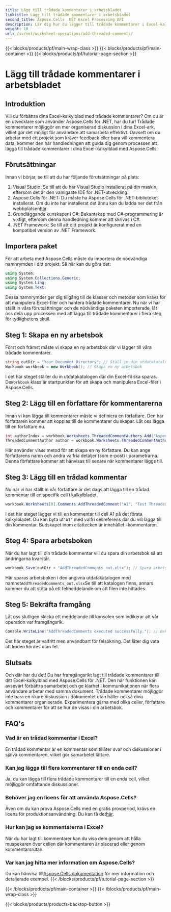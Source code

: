 ```yaml
---
title: Lägg till trådade kommentarer i arbetsbladet
linktitle: Lägg till trådade kommentarer i arbetsbladet
second_title: Aspose.Cells .NET Excel Processing API
description: Lär dig hur du lägger till trådade kommentarer i Excel-kalkylblad med Aspose.Cells för .NET med denna steg-för-steg handledning. Förbättra samarbetet utan ansträngning.
weight: 10
url: /sv/net/worksheet-operations/add-threaded-comments/
---
```


{{< blocks/products/pf/main-wrap-class >}}
{{< blocks/products/pf/main-container >}}
{{< blocks/products/pf/tutorial-page-section >}}

# Lägg till trådade kommentarer i arbetsbladet

## Introduktion
Vill du förbättra dina Excel-kalkylblad med trådade kommentarer? Om du är en utvecklare som använder Aspose.Cells för .NET, har du tur! Trådade kommentarer möjliggör en mer organiserad diskussion i dina Excel-ark, vilket gör det möjligt för användare att samarbeta effektivt. Oavsett om du arbetar med ett projekt som kräver feedback eller bara vill kommentera data, kommer den här handledningen att guida dig genom processen att lägga till trådade kommentarer i dina Excel-kalkylblad med Aspose.Cells. 
## Förutsättningar
Innan vi börjar, se till att du har följande förutsättningar på plats:
1. Visual Studio: Se till att du har Visual Studio installerat på din maskin, eftersom det är den vanligaste IDE för .NET-utveckling.
2.  Aspose.Cells för .NET: Du måste ha Aspose.Cells för .NET-biblioteket installerat. Om du inte har installerat det ännu kan du ladda ner det från webbplatsen[här](https://releases.aspose.com/cells/net/).
3. Grundläggande kunskaper i C#: Bekantskap med C#-programmering är viktigt, eftersom denna handledning kommer att skrivas i C#.
4. .NET Framework: Se till att ditt projekt är konfigurerat med en kompatibel version av .NET Framework.
## Importera paket
För att arbeta med Aspose.Cells måste du importera de nödvändiga namnrymden i ditt projekt. Så här kan du göra det:
```csharp
using System;
using System.Collections.Generic;
using System.Linq;
using System.Text;
```
Dessa namnrymder ger dig tillgång till de klasser och metoder som krävs för att manipulera Excel-filer och hantera trådade kommentarer.
Nu när vi har ställt in våra förutsättningar och de nödvändiga paketen importerade, låt oss dela upp processen med att lägga till trådade kommentarer i flera steg för tydlighetens skull.
## Steg 1: Skapa en ny arbetsbok
Först och främst måste vi skapa en ny arbetsbok där vi lägger till våra trådade kommentarer.
```csharp
string outDir = "Your Document Directory"; // Ställ in din utdatakatalog
Workbook workbook = new Workbook(); // Skapa en ny arbetsbok
```
 I det här steget ställer du in utdatakatalogen där din Excel-fil ska sparas. De`Workbook` klass är startpunkten för att skapa och manipulera Excel-filer i Aspose.Cells.
## Steg 2: Lägg till en författare för kommentarerna
Innan vi kan lägga till kommentarer måste vi definiera en författare. Den här författaren kommer att kopplas till de kommentarer du skapar. Låt oss lägga till en författare nu.
```csharp
int authorIndex = workbook.Worksheets.ThreadedCommentAuthors.Add("Aspose Test", "", ""); // Lägg till författare
ThreadedCommentAuthor author = workbook.Worksheets.ThreadedCommentAuthors[authorIndex]; // Skaffa författaren
```
 Här använder vi`Add` metod för att skapa en ny författare. Du kan ange författarens namn och andra valfria detaljer (som e-post) i parametrarna. Denna författare kommer att hänvisas till senare när kommentarer läggs till.
## Steg 3: Lägg till en trådad kommentar
Nu när vi har ställt in vår författare är det dags att lägga till en trådad kommentar till en specifik cell i kalkylbladet. 
```csharp
workbook.Worksheets[0].Comments.AddThreadedComment("A1", "Test Threaded Comment", author); // Lägg till en trådad kommentar
```
 I det här steget lägger vi till en kommentar till cell A1 på det första kalkylbladet. Du kan byta ut`"A1"` med valfri cellreferens där du vill lägga till din kommentar. Budskapet inom citattecken är innehållet i kommentaren.
## Steg 4: Spara arbetsboken
När du har lagt till din trådade kommentar vill du spara din arbetsbok så att ändringarna kvarstår.
```csharp
workbook.Save(outDir + "AddThreadedComments_out.xlsx"); // Spara arbetsboken
```
 Här sparas arbetsboken i den angivna utdatakatalogen med namnet`AddThreadedComments_out.xlsx`Se till att katalogen finns, annars kommer du att stöta på ett felmeddelande om att filen inte hittades.
## Steg 5: Bekräfta framgång
Låt oss slutligen skicka ett meddelande till konsolen som indikerar att vår operation var framgångsrik.
```csharp
Console.WriteLine("AddThreadedComments executed successfully."); // Bekräftelsemeddelande
```
Det här steget är valfritt men användbart för felsökning. Det låter dig veta att koden kördes utan fel.
## Slutsats
Och där har du det! Du har framgångsrikt lagt till trådade kommentarer till ditt Excel-kalkylblad med Aspose.Cells för .NET. Den här funktionen kan avsevärt förbättra samarbetet och ge klarhet i kommunikationen när flera användare arbetar med samma dokument.
Trådade kommentarer möjliggör inte bara en rikare diskussion i dokumentet utan håller också dina kommentarer organiserade. Experimentera gärna med olika celler, författare och kommentarer för att se hur de visas i din arbetsbok.
## FAQ's
### Vad är en trådad kommentar i Excel?  
En trådad kommentar är en kommentar som tillåter svar och diskussioner i själva kommentaren, vilket gör samarbetet lättare.
### Kan jag lägga till flera kommentarer till en enda cell?  
Ja, du kan lägga till flera trådade kommentarer till en enda cell, vilket möjliggör omfattande diskussioner.
### Behöver jag en licens för att använda Aspose.Cells?  
 Även om du kan prova Aspose.Cells med en gratis provperiod, krävs en licens för produktionsanvändning. Du kan få det[här](https://purchase.aspose.com/buy).
### Hur kan jag se kommentarerna i Excel?  
När du har lagt till kommentarer kan du visa dem genom att hålla muspekaren över cellen där kommentaren är placerad eller genom kommentarsrutan.
### Var kan jag hitta mer information om Aspose.Cells?  
 Du kan hänvisa till[Aspose.Cells dokumentation](https://reference.aspose.com/cells/net/) för mer information och detaljerade exempel.
{{< /blocks/products/pf/tutorial-page-section >}}

{{< /blocks/products/pf/main-container >}}
{{< /blocks/products/pf/main-wrap-class >}}

{{< blocks/products/products-backtop-button >}}
